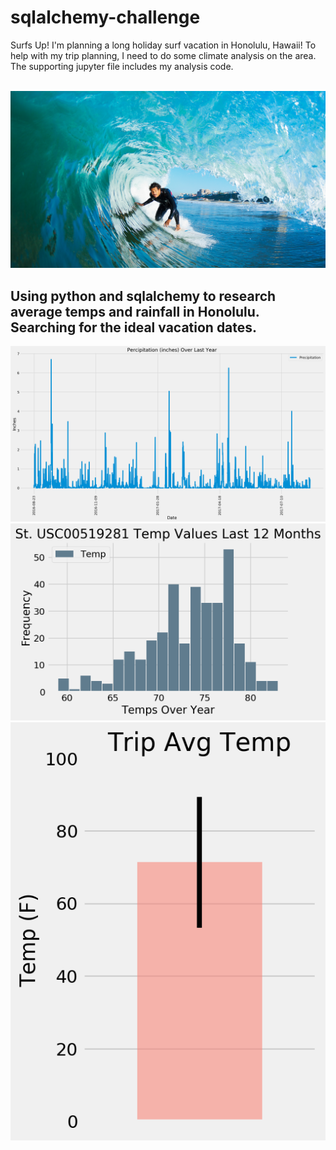 # sqlalchemy-challenge <br />
Surfs Up! I'm planning a long holiday surf vacation in Honolulu, Hawaii! To help with my trip planning, I need to do some climate analysis on the area. The supporting jupyter file includes my analysis code.<br />
<br />

![surfs-up.png](images/surfs-up.png)

## Using python and sqlalchemy to research average temps and rainfall in Honolulu. Searching for the ideal vacation dates.

![precipitation.png](images/precipitation.png)
![station-histogram.png](images/station-histogram.png)
![temperature.png](images/temperature.png)